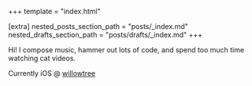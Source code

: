 +++
template = "index.html"

[extra]
nested_posts_section_path = "posts/_index.md"
nested_drafts_section_path = "posts/drafts/_index.md"
+++


Hi! I compose music, hammer out lots of code, and spend too much time watching cat videos.

Currently iOS @ [willowtree](https://willowtree.ai)

